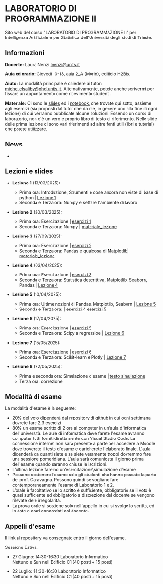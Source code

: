 # LABORATORIO DI PROGRAMMAZIONE II

Sito web del corso "LABORATORIO DI PROGRAMMAZIONE II" per Intelligenza Artificiale e per Statistica dell'Università degli studi di Trieste.

## Informazioni
**Docente:** Laura Nenzi [lnenzi@units.it](mailto:lnenzi@units.it)

**Aula ed orario:** Giovedì 10-13, aula 2_A (Morin), edificio H2Bis.

**Aiuto:** La modalità principale è chiedere ai tutor: [michel.elsaliby@phd.units.it](mailto:michel.elsaliby@phd.units.it). Alternativamente, potete anche scrivermi per fissare un appuntamento come ricevimento studenti.

**Materiale:** Ci sono le [slides](materiale_lezioni) ed i [notebook](materiale_lezioni), che trovate qui sotto, assieme agli esercizi (sia proposti dal tutor che da me, in genere uno alla fine di ogni lezione) di cui verranno pubblicate alcune soluzioni. Essendo un corso di laboratorio, non c'è un vero e proprio libro di testo di riferimento. Nelle slide delle prima lezione ci sono vari riferimenti ad altre fonti utili (libri e tutorial) che potete utilizzare.

## News
-

## Lezioni e slides

- **Lezione 1** (13/03/2025):
     - Prima ora: Introduzione, Strumenti e cose ancora non viste di base di python | [Lezione 1](materiale_lezioni/Lezione1)
     - Seconda e Terza ora: Numpy e settare l'ambiente di lavoro

- **Lezione 2** (20/03/2025):
     - Prima ora: Esercitazione | [esercizi 1](esercizi/1_Esercizi_lez_1.ipynb)
     - Seconda e Terza ora: Numpy | [materiale_lezione](materiale_lezioni/Lezione2)

- **Lezione 3** (27/03/2025):
     - Prima ora: Esercitazione | [esercizi 2](esercizi/2_Esercizi_lez_2.ipynb)
     - Seconda e Terza ora: Pandas e qualcosa di Matplotlib| [materiale_lezione](materiale_lezioni/Lezione3)
 
- **Lezione 4** (03/04/2025):
     - Prima ora: Esercitazione | [esercizi 3](esercizi/3_Esercizi_lez_3.ipynb)
     - Seconda e Terza ora: Statistica descrittiva, Matplotlib, Seaborn, Pandas | [Lezione 4](materiale_lezioni/Lezione4)

- **Lezione 5** (10/04/2025):
     - Prima ora: Ultime nozioni di  Pandas, Matplotlib, Seaborn  | [Lezione 5](materiale_lezioni/Lezione4)
     - Seconda e Terza ora: | [esercizi 4](esercizi/4_Esercizi_lez_4.ipynb) [esercizi 5](esercizi/5_Esercizi_lez_5.ipynb)   

- **Lezione 6** (17/04/2025):
     - Prima ora: Esercitazione | [esercizi 5](esercizi/5_Esercizi_lez_5.ipynb)
     - Seconda e Terza ora: Scipy a regressioe | [Lezione 6](materiale_lezioni/Lezione6)  

- **Lezione 7** (15/05/2025):
     - Prima ora: Esercitazione | [esercizi 6](esercizi/6_Esercizi_lez_6.ipynb)
     - Seconda e Terza ora: Scikit-learn  e Plotly | [Lezione 7](materiale_lezioni/Lezione7)  

- **Lezione 8** (22/05/2025):
     - Prima e seconda ora: Simulazione d'esame | [testo simulazione](esami/simulazEsame.ipynb)
     - Terza ora: correzione

## Modalità di esame
La modalità d'esame è la seguente:
- 20% del voto dipenderà dal repository di github in cui ogni settimana dovrete fare 2,3 esercizi
- 80% un esame scritto di 2 ore al computer in un'aula d'informatica dell'università. Le aule di informatica dove farete l'esame avranno computer tutti forniti direttamente con Visual Studio Code. La connessione internet non sarà presente a parte per accedere a Moodle dove troverete il testo d'esame e caricherete l'elaborato finale. L'aula dipenderà da quanti siete e se siete veramente troppi dovremmo fare una sessione pomeridiana. L'aula sarà comunicata il giorno prima dell'esame quando saranno chiuse le iscrizioni.
- L’ultima lezione faremo un’esercitazione\simulazione d’esame
- Possono sostenere l'esame solo gli studenti che hanno passato la parte del prof. Caravagna. Possono quindi se vogliano fare contemporaneamente l'esame di Laboratorio 1 e 2.
- L’orale è facoltativo se lo scritto è sufficiente, obbligatorio se il voto è quasi sufficiente ed obbligatorio a discrezione del docente se vengono rilevate dele irregolarità.
- La prova orale si sostiene solo nell'appello in cui si svolge lo scritto, ed in date e orari concordati col docente.

## Appelli d'esame
Il link al repository va consegnato entro il giorno dell'esame.

Sessione Estiva:
- 27 Giugno: 14:30-16:30 Laboratorio Informatico Nettuno e Sun nell'Edificio C1  (40 posti + 15 posti)
   
- 22 Luglio: 14:30-16:30 Laboratorio Informatico Nettuno e Sun nell'Edificio C1  (40 posti + 15 posti)
           





